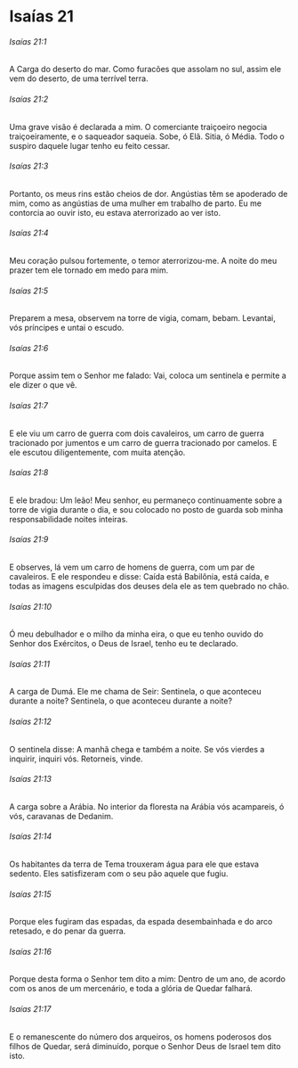 # Isaías 21

###### Isaías 21:1

A Carga do deserto do mar. Como furacões que assolam no sul, assim ele vem do deserto, de uma terrível terra.

###### Isaías 21:2

Uma grave visão é declarada a mim. O comerciante traiçoeiro negocia traiçoeiramente, e o saqueador saqueia. Sobe, ó Elã. Sitia, ó Média. Todo o suspiro daquele lugar tenho eu feito cessar.

###### Isaías 21:3

Portanto, os meus rins estão cheios de dor. Angústias têm se apoderado de mim, como as angústias de uma mulher em trabalho de parto. Eu me contorcia ao ouvir isto, eu estava aterrorizado ao ver isto.

###### Isaías 21:4

Meu coração pulsou fortemente, o temor aterrorizou-me. A noite do meu prazer tem ele tornado em medo para mim.

###### Isaías 21:5

Preparem a mesa, observem na torre de vigia, comam, bebam. Levantai, vós príncipes e untai o escudo.

###### Isaías 21:6

Porque assim tem o Senhor me falado: Vai, coloca um sentinela e permite a ele dizer o que vê.

###### Isaías 21:7

E ele viu um carro de guerra com dois cavaleiros, um carro de guerra tracionado por jumentos e um carro de guerra tracionado por camelos. E ele escutou diligentemente, com muita atenção.

###### Isaías 21:8

E ele bradou: Um leão! Meu senhor, eu permaneço continuamente sobre a torre de vigia durante o dia, e sou colocado no posto de guarda sob minha responsabilidade noites inteiras.

###### Isaías 21:9

E observes, lá vem um carro de homens de guerra, com um par de cavaleiros. E ele respondeu e disse: Caída está Babilônia, está caída, e todas as imagens esculpidas dos deuses dela ele as tem quebrado no chão.

###### Isaías 21:10

Ó meu debulhador e o milho da minha eira, o que eu tenho ouvido do Senhor dos Exércitos, o Deus de Israel, tenho eu te declarado.

###### Isaías 21:11

A carga de Dumá. Ele me chama de Seir: Sentinela, o que aconteceu durante a noite? Sentinela, o que aconteceu durante a noite?

###### Isaías 21:12

O sentinela disse: A manhã chega e também a noite. Se vós vierdes a inquirir, inquiri vós. Retorneis, vinde.

###### Isaías 21:13

A carga sobre a Arábia. No interior da floresta na Arábia vós acampareis, ó vós, caravanas de Dedanim.

###### Isaías 21:14

Os habitantes da terra de Tema trouxeram água para ele que estava sedento. Eles satisfizeram com o seu pão aquele que fugiu.

###### Isaías 21:15

Porque eles fugiram das espadas, da espada desembainhada e do arco retesado, e do penar da guerra.

###### Isaías 21:16

Porque desta forma o Senhor tem dito a mim: Dentro de um ano, de acordo com os anos de um mercenário, e toda a glória de Quedar falhará.

###### Isaías 21:17

E o remanescente do número dos arqueiros, os homens poderosos dos filhos de Quedar, será diminuído, porque o Senhor Deus de Israel tem dito isto.

